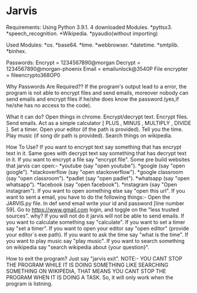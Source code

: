 # Jarvis
Requirements:
    Using Python 3.9.1.
    4 downloaded Modules.
    *pyttsx3.
    *speech_recognition.
    *Wikipedia.
    *pyaudio(without importing)

Used Modules:
    *os.
    *base64.
    *time.
    *webbrowser.
    *datetime.
    *smtplib.
    *binhex.
    
Passwords:
    Encrypt = 1234567890@morgan
    Decrypt = 1234567890@morgan-phoenix
    Email = emailunlock@3540P
    File encrypter = fileencrypto368OP0

Why Passwords Are Required??
    If the program's output lead to a error, the program is not able to encrypt files and send emails,
    moreover nobody can send emails and encrypt files if he/she does know the password.(yes,if he/she has no access to the code).

What it can do?
    Open things in chrome.
    Encrypt/decrypt text.
    Encrypt files.
    Send emails.
    Act as a simple calculator [ PLUS , MINUS , MULTIPLY , DIVIDE ]. 
    Set a timer.
    Open your editor (if the path is provided).
    Tell you the time.
    Play music (if song dir path is provided).
    Search things on wikipedia.

How To Use?
    If you want to encrypt text say something that has encrypt text in it.
    Same goes with decrypt text say something that has decrypt text in it.
    If you want to encrypt a file say "encrypt file".
    Some pre build websites that jarvis can open:-
        *youtube (say "open youtube").
        *google (say "open google").
        *stackoverflow (say "open stackoverflow").
        *google classroom (say "open classroom").
        *padlet (say "open padlet").
        *whatsapp (say "open whatsapp").
        *facebook (say "open facebook").
        *instagram (say "Open instagram").
    If you want to open something else say "open this url".
    If you want to sent a email, you have to do the following things:-
        Open the JARVIS.py file.
        In def send email write your id and password [line number 59].
        Go to https://www.gmail.com login, and toggle on the "less trusted sources".
            why?
                If you will not do it jarvis will not be able to send emails.
    If you want to calculate something say "calculate".
    If you want to set a timer say "set a timer".
    If you want to open your editor say "open editor" (provide your editor`s exe path).
    If you want to ask the time say "what is the time".
    If you want to play music say "play music".
    If you want to search something on wikipedia say "search wikipedia about {your question}".
   
How to exit the program?
    Just say "jarvis exit".
    NOTE:- YOU CANT STOP THE PROGRAM WHILE IT IS DOING SOMETHING LIKE SEARCHING SOMETHING ON WIKIPEDIA,
    THAT MEANS YOU CANT STOP THE PROGRAM WHEN IT IS DOING A TASK.
    So, it will only work when the program is listning.
